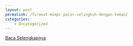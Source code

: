 ```yaml
---
layout: post
permalink: /firasat-mimpi-pacar-selingkuh-dengan-teman/
categories:
    - Uncategorized
---
```


[Baca Selengkapnya](/07)